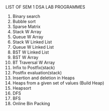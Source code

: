 LIST OF SEM 1 DSA LAB PROGRAMMES

1. Binary search
2. Bubble sort
3. Sparse Matrix
4. Stack W Array
5. Queue W Array
6. Stack W Linked List
7. Queue W Linked List
8. BST W Linked List
9. BST W Array 
10. BT Traversal W Array
11. Infix to Postfix(stack)
12. Postfix evaluation(stack)
13. Insertion and deletion in Heaps
14. Heaps from a given set of values (Build Heap)
15. Heapsort
16. DFS
17. BFS
18. Online Bin Packing
